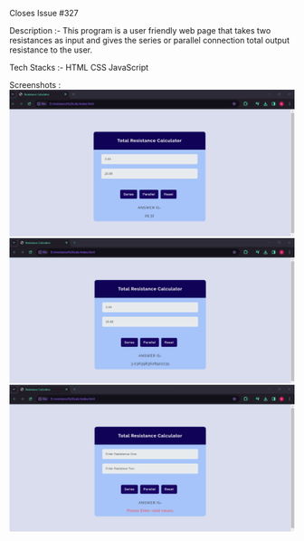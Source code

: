 Closes Issue #327

Description :-
This program is a user friendly web page that takes two resistances as input and gives the series or parallel connection total output resistance to the user.

Tech Stacks :-
HTML
CSS
JavaScript


Screenshots :
![](image.png)
![](image-1.png)
![](image-2.png)